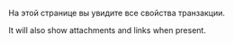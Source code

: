 На этой странице вы увидите все свойства транзакции.

It will also show attachments and links when present.